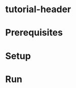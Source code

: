 # tutorial-header

<!--!
Add an optional image here
[iota_client_wasm](/img/iota_client.png "Click to see the full-size image.")
-->

<!--
If you want to use Gitpod, link to it here:
[![Open in Gitpod](https://gitpod.io/button/open-in-gitpod.svg)](https://gitpod.io/#https://github.com/<your-project-url>)
-->

# Prerequisites

<!--
Add tools, package manager or similar things that you used here, togehter with their version
-->

# Setup

<!--

-->

# Run

<!--
Explain how to run the application
-->
